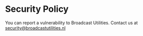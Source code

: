 # Security Policy

You can report a vulnerability to Broadcast Utilities. Contact us at security@broadcastutilities.nl

